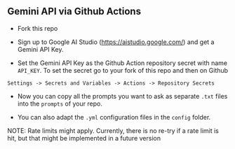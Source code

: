 ## Gemini API via Github Actions

- Fork this repo

- Sign up to Google AI Studio (https://aistudio.google.com/) and get a Gemini API Key.

- Set the Gemini API Key as the Github Action repository secret with name `API_KEY`. To set the secret go to your fork of this repo and then on Github 

`Settings -> Secrets and Variables -> Actions -> Repository Secrets`

- Now you can copy all the prompts you want to ask as separate `.txt` files into the `prompts` of your repo. 

- You can also adapt the `.yml` configuration files in the `config` folder.

NOTE: Rate limits might apply. Currently, there is no re-try if a rate limit is hit, but that might be implemented in a future version



